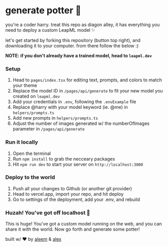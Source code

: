 # generate potter 🧙

you're a coder harry. treat this repo as diagon alley, it has everything you need to deploy a custom LeapML model ✨

let's get started by forking this repository (button top right), and downloading it to your computer. from there follow the below :)

<b>NOTE: if you don't already have a trained model, head to `leapml.dev`</b>

### Setup

1. Head to `pages/index.tsx` for editing text, prompts, and colors to match your theme
2. Replace the model ID in `/pages/api/generate` to fit your new model you created on `leapml.dev`
3. Add your credentials in `.env`, following the `.envExample` file
4. Replace @harry with your model keyword (ie. @me) in `helpers/prompts.ts`
5. Add new prompts in `helpers/prompts.ts`
6. Adjust the number of images generated w/ the numberOfImages parameter in `/pages/api/generate`

### Run it locally

1. Open the terminal
2. Run `npm install` to grab the necceary packages
3. Hit `npm run dev` to start your server on `http://localhost:3000`

### Deploy to the world

1. Push all your changes to Github (or another git provider)
2. Head to vercel.app, import your repo, and hit deploy
3. Go to settings of the deployment, add your .env, and rebuild

### Huzah! You've got off localhost 👏

This is huge! You've got a custom model running on the web, and you can share it with the world. Now go forth and generate some potter!

built w/ ❤️ by [aleem](https://twitter.com/aleemrehmtulla) & [alex](https://twitter.com/thealexshaq)
